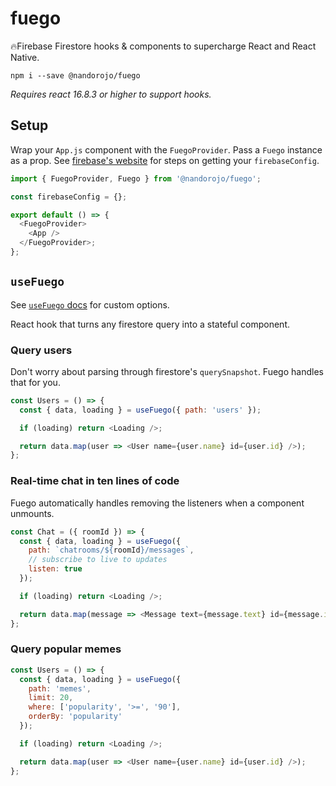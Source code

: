 # fuego

🔥Firebase Firestore hooks & components to supercharge React and React Native.

```
npm i --save @nandorojo/fuego
```

_Requires react 16.8.3 or higher to support hooks._

## Setup

Wrap your `App.js` component with the `FuegoProvider`. Pass a `Fuego` instance as a prop. See [firebase's website](https://firebase.google.com/docs/web/setup#config-object) for steps on getting your `firebaseConfig`.

```javascript
import { FuegoProvider, Fuego } from '@nandorojo/fuego';

const firebaseConfig = {};

export default () => {
  <FuegoProvider>
    <App />
  </FuegoProvider>;
};
```

## `useFuego`

See [`useFuego` docs]() for custom options.

React hook that turns any firestore query into a stateful component.

### Query users

Don't worry about parsing through firestore's `querySnapshot`. Fuego handles that for you.

```javascript
const Users = () => {
  const { data, loading } = useFuego({ path: 'users' });

  if (loading) return <Loading />;

  return data.map(user => <User name={user.name} id={user.id} />);
};
```

### Real-time chat in ten lines of code

Fuego automatically handles removing the listeners when a component unmounts.

```javascript
const Chat = ({ roomId }) => {
  const { data, loading } = useFuego({
    path: `chatrooms/${roomId}/messages`,
    // subscribe to live to updates
    listen: true
  });

  if (loading) return <Loading />;

  return data.map(message => <Message text={message.text} id={message.id} />);
};
```

### Query popular memes

```javascript
const Users = () => {
  const { data, loading } = useFuego({
    path: 'memes',
    limit: 20,
    where: ['popularity', '>=', '90'],
    orderBy: 'popularity'
  });

  if (loading) return <Loading />;

  return data.map(user => <User name={user.name} id={user.id} />);
};
```
